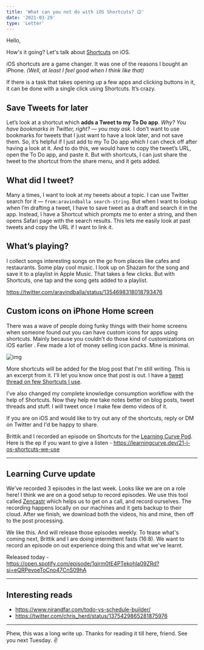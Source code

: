 ```yaml
---
title: 'What can you not do with iOS Shortcuts? 😉'
date: '2021-03-29'
type: 'Letter'
---
```


Hello,

How's it going? Let's talk about [Shortcuts](https://support.apple.com/en-in/guide/shortcuts/welcome/ios) on iOS.

iOS shortcuts are a game changer. It was one of the reasons I bought an iPhone. _(Well, at least I feel good when I think like that)_

If there is a task that takes opening up a few apps and clicking buttons in it, it can be done with a single click using Shortcuts. It’s crazy.

## Save Tweets for later

Let’s look at a shortcut which **adds a Tweet to my To Do app**. _Why? You have bookmarks in Twitter, right? — you may ask._ I don’t want to use bookmarks for tweets that I just want to have a look later, and not save them. So, it’s helpful if I just add to my To Do app which I can check off after having a look at it. And to do this, we would have to copy the tweet’s URL, open the To Do app, and paste it. But with shortcuts, I can just share the tweet to the shortcut from the share menu, and it gets added.

## What did I tweet?

Many a times, I want to look at my tweets about a topic. I can use Twitter search for it — `from:aravindballa search-string`. But when I want to lookup when I’m drafting a tweet, I have to save tweet as a draft and search it in the app. Instead, I have a Shortcut which prompts me to enter a string, and then opens Safari page with the search results. This lets me easily look at past tweets and copy the URL if I want to link it.

## What’s playing?

I collect songs interesting songs on the go from places like cafes and restaurants. Some play cool music. I look up on Shazam for the song and save it to a playlist in Apple Music. That takes a few clicks. But with Shortcuts, one tap and the song gets added to a playlist.

https://twitter.com/aravindballa/status/1354698318018793476

## Custom icons on iPhone Home screen

There was a wave of people doing funky things with their home screens when someone found out you can have custom icons for apps using shortcuts. Mainly because you couldn’t do those kind of customizations on iOS earlier . Few made a lot of money selling icon packs. Mine is minimal.

<div class="w-64">

![img](https://pbs.twimg.com/media/EufXErHVEAgPhSb?format=jpg)

</div>

More shortcuts will be added for the blog post that I'm still writing. This is an excerpt from it. I'll let you know once that post is out. I have a [tweet thread on few Shortcuts I use](https://twitter.com/aravindballa/status/1374378152550494223).

I've also changed my complete knowledge consumption workflow with the help of Shortcuts. Now they help me take notes better on blog posts, tweet threads and stuff. I will tweet once I make few demo videos of it.

If you are on iOS and would like to try out any of the shortcuts, reply or DM on Twitter and I'd be happy to share.

Brittik and I recorded an episode on Shortcuts for the [Learning Curve Pod](https://learningcurve.dev/). Here is the ep if you want to give a listen - https://learningcurve.dev/21-i-os-shortcuts-we-use

---

## Learning Curve update

We've recorded 3 episodes in the last week. Looks like we are on a role here! I think we are on a good setup to record episodes. We use this tool called [Zencastr](https://zencastr.com) which helps us to get on a call, and record ourselves. The recording happens locally on our machines and it gets backup to their cloud. After we finish, we download both the videos, his and mine, then off to the post processing.

We like this. And will release those episodes weekly. To tease what's coming next, Brittik and I are doing intermittent fasts (16:8). We want to record an episode on out experience doing this and what we've learnt.

Released today - https://open.spotify.com/episode/1qjrm0tE4PTekohla09ZRd?si=eQRPevoeToCno47CnS09hA

---

## Interesting reads

- https://www.nirandfar.com/todo-vs-schedule-builder/
- https://twitter.com/chris_herd/status/1375429865281875976

---

Phew, this was a long write up. Thanks for reading it till here, friend. See you next Tuesday. ✌️
